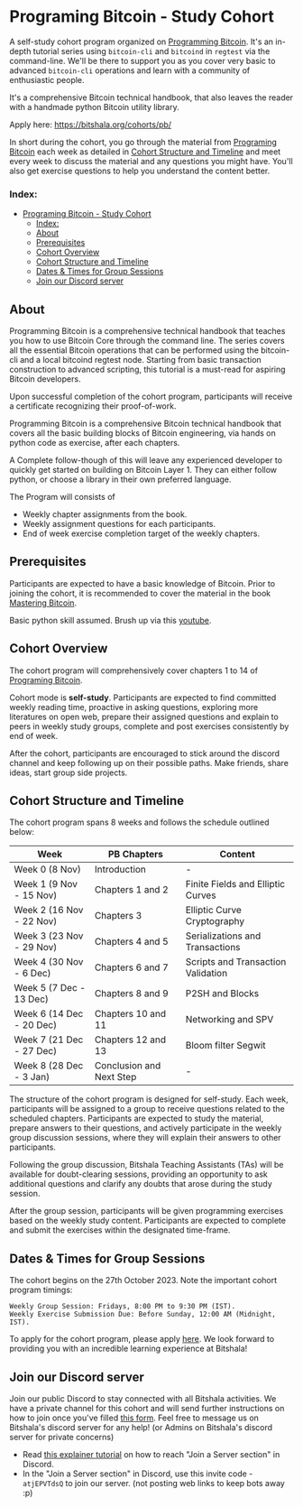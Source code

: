 # Programing Bitcoin - Study Cohort

A self-study cohort program organized on [Programming Bitcoin](https://www.oreilly.com/library/view/programming-bitcoin/9781492031482/).
It's an in-depth tutorial series using `bitcoin-cli` and `bitcoind` in `regtest` via the command-line. We'll be there to support you as you cover very basic to advanced
`bitcoin-cli` operations and learn with a community of enthusiastic people.

It's a comprehensive Bitcoin technical handbook, that also leaves the reader with a handmade python Bitcoin
utility library.

Apply here: https://bitshala.org/cohorts/pb/

In short during the cohort, you go through the material from [Programing Bitcoin](https://github.com/jimmysong/programmingbitcoin)
each week as detailed in [Cohort Structure and Timeline](#cohort-structure-and-timeline) and meet every week to discuss the material and any questions you might have.
You'll also get exercise questions to help you understand the content better.

### Index:
- [Programing Bitcoin - Study Cohort](#programing-bitcoin---study-cohort)
    - [Index:](#index)
  - [About](#about)
  - [Prerequisites](#prerequisites)
  - [Cohort Overview](#cohort-overview)
  - [Cohort Structure and Timeline](#cohort-structure-and-timeline)
  - [Dates \& Times for Group Sessions](#dates--times-for-group-sessions)
  - [Join our Discord server](#join-our-discord-server)

## About
Programming Bitcoin is a comprehensive technical handbook that teaches you how to use Bitcoin Core through the command line. The series covers all the
essential Bitcoin operations that can be performed using the bitcoin-cli and a local bitcoind regtest node. Starting from basic transaction construction to advanced scripting,
this tutorial is a must-read for aspiring Bitcoin developers.

Upon successful completion of the cohort program, participants will receive a certificate recognizing their proof-of-work.

Programming Bitcoin is a comprehensive Bitcoin technical handbook that covers all the basic building blocks of Bitcoin engineering, via hands on python code as exercise, after each chapters.

A Complete follow-though of this will leave any experienced developer to quickly get started on building on Bitcoin Layer 1. They can either follow python, or choose a library in their own preferred language.

The Program will consists of
- Weekly chapter assignments from the book.
- Weekly assignment questions for each participants.
- End of week exercise completion target of the weekly chapters.

## Prerequisites
Participants are expected to have a basic knowledge of Bitcoin. Prior to joining the cohort, it is recommended to cover the material in the book [Mastering Bitcoin](https://github.com/bitcoinbook/bitcoinbook).

Basic python skill assumed. Brush up via this [youtube]().

## Cohort Overview
The cohort program will comprehensively cover chapters 1 to 14 of [Programing Bitcoin](https://github.com/jimmysong/programmingbitcoin).

Cohort mode is **self-study**. Participants are expected to find committed weekly reading time, proactive in asking questions, exploring more literatures on open web, prepare their assigned questions and explain to peers in weekly study groups, complete and post exercises consistently by end of week.

After the cohort, participants are encouraged to stick around the discord channel and keep following up on their
possible paths. Make friends, share ideas, start group side projects.

## Cohort Structure and Timeline

The cohort program spans 8 weeks and follows the schedule outlined below:

| Week                  | PB Chapters           | Content                                      |
|-----------------------|-----------------------|----------------------------------------------|
| Week 0 (8 Nov)        | Introduction          | -                                            |
| Week 1 (9 Nov - 15 Nov) | Chapters 1 and 2     | Finite Fields and Elliptic Curves           |
| Week 2 (16 Nov - 22 Nov) | Chapters 3           | Elliptic Curve Cryptography                 |
| Week 3 (23 Nov - 29 Nov) | Chapters 4 and 5     | Serializations and Transactions             |
| Week 4 (30 Nov - 6 Dec)  | Chapters 6 and 7     | Scripts and Transaction Validation          |
| Week 5 (7 Dec - 13 Dec)  | Chapters 8 and 9     | P2SH and Blocks                             |
| Week 6 (14 Dec - 20 Dec) | Chapters 10 and 11   | Networking and SPV                         |
| Week 7 (21 Dec - 27 Dec) | Chapters 12 and 13   | Bloom filter Segwit                        |
| Week 8 (28 Dec - 3 Jan)  | Conclusion and Next Step | -                                         |


The structure of the cohort program is designed for self-study. Each week, participants will be assigned to a group to receive questions related to the scheduled chapters.
Participants are expected to study the material, prepare answers to their questions, and actively participate in the weekly group discussion sessions, where they will explain
their answers to other participants.

Following the group discussion, Bitshala Teaching Assistants (TAs) will be available for doubt-clearing sessions, providing an opportunity to ask additional questions and
clarify any doubts that arose during the study session.

After the group session, participants will be given programming exercises based on the weekly study content. Participants are expected to complete and submit the exercises
within the designated time-frame.

## Dates & Times for Group Sessions
The cohort begins on the 27th October 2023. Note the important cohort program timings:

    Weekly Group Session: Fridays, 8:00 PM to 9:30 PM (IST).
    Weekly Exercise Submission Due: Before Sunday, 12:00 AM (Midnight, IST).

To apply for the cohort program, please apply [here](https://bitshala.org/cohorts/pb/). We look forward to providing you with an incredible learning experience at Bitshala!

## Join our Discord server
Join our public Discord to stay connected with all Bitshala activities. We have a private channel for this cohort and will send further instructions on how to join 
once you've filled [this form](https://bitshala.org/cohorts/pb/).
Feel free to message us on Bitshala's discord server for any help! (or Admins on Bitshala's discord server for private concerns)
- Read [this explainer tutorial](https://support.discord.com/hc/en-us/articles/360034842871-How-do-I-join-a-Server-#h_01FSJF9GT2QJMS2PRAW36WNBS8) on how to reach "Join a Server section" in Discord.
- In the "Join a Server section" in Discord, use this invite code - `atjEPVTdsQ` to join our server. (not posting web links to keep bots away :p)
